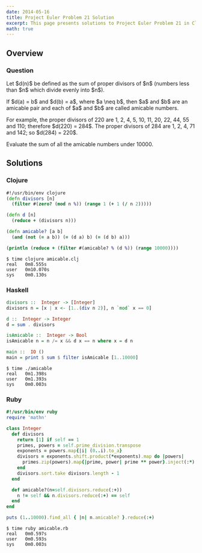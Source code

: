 ```yaml
---
date: 2014-05-16
title: Project Euler Problem 21 Solution
excerpt: This page presents solutions to Project Euler Problem 21 in Clojure, Haskell and Ruby.
math: true
---
```



## Overview


### Question

<p>
Let $d(n)$ be defined as the sum of proper divisors of $n$
(numbers less than $n$ which divide evenly into $n$).
</p>

<p>
If $d(a) = b$ and $d(b) = a$, where $a \neq b$, then $a$ and $b$
are an amicable pair and each of $a$ and $b$ are called amicable numbers.
</p>

<p>
For example, the proper divisors of 220 are 1, 2, 4, 5, 10, 11,
20, 22, 44, 55 and 110; therefore $d(220) = 284$. The proper 
divisors of 284 are 1, 2, 4, 71 and 142; so $d(284) = 220$.
</p>

<p>
Evaluate the sum of all the amicable numbers under 10000.
</p>






## Solutions

### Clojure

```clojure
#!/usr/bin/env clojure
(defn divisors [n]
  (filter #(zero? (mod n %)) (range 1 (+ 1 (/ n 2)))))

(defn d [n]
  (reduce + (divisors n)))

(defn amicable? [a b]
  (and (not (= a b)) (= (d a) b) (= (d b) a)))

(println (reduce + (filter #(amicable? % (d %)) (range 10000))))
```


```
$ time clojure amicable.clj
real   0m8.555s
user   0m10.070s
sys    0m0.130s
```



### Haskell

```haskell
divisors ::  Integer -> [Integer]
divisors n = [x | x <- [1..(div n 2)], n `mod` x == 0]

d ::  Integer -> Integer
d = sum . divisors

isAmicable ::  Integer -> Bool
isAmicable n = n /= x && d x == n where x = d n

main ::  IO ()
main = print $ sum $ filter isAmicable [1..10000]
```


```
$ time ./amicable
real   0m1.398s
user   0m1.393s
sys    0m0.003s
```



### Ruby

```ruby
#!/usr/bin/env ruby
require 'mathn' 

class Integer 
  def divisors
    return [1] if self == 1
    primes, powers = self.prime_division.transpose 
    exponents = powers.map{|i| (0..i).to_a} 
    divisors = exponents.shift.product(*exponents).map do |powers| 
      primes.zip(powers).map{|prime, power| prime ** power}.inject(:*) 
    end 
    divisors.sort.take divisors.length - 1
  end

  def amicable?(n=self.divisors.reduce(:+))
    n != self && n.divisors.reduce(:+) == self
  end
end

puts (1..10000).find_all { |n| n.amicable? }.reduce(:+)
```


```
$ time ruby amicable.rb
real   0m0.597s
user   0m0.593s
sys    0m0.003s
```


